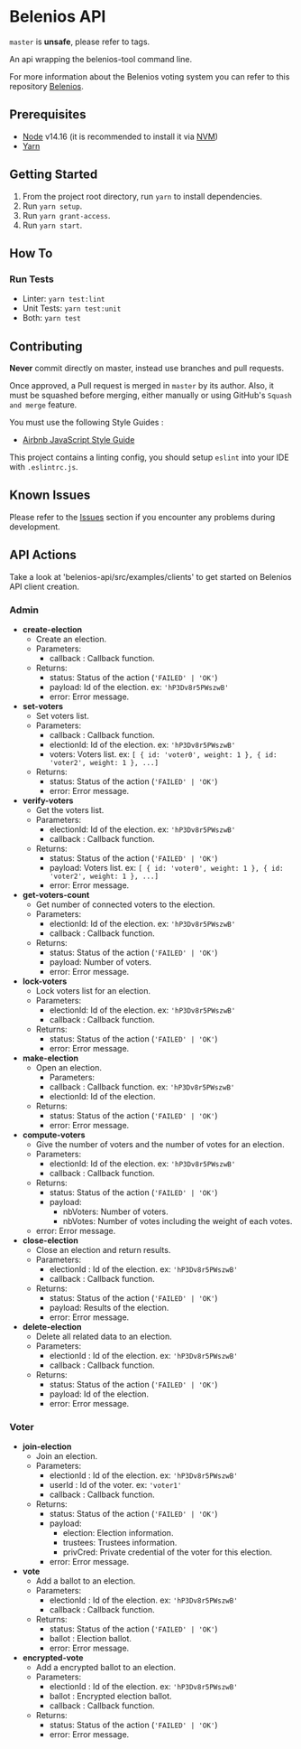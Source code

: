 # Belenios API

`master` is **unsafe**, please refer to tags.

An api wrapping the belenios-tool command line.

For more information about the Belenios voting system you can refer to this repository [Belenios](https://gitlab.inria.fr/belenios/belenios).

## Prerequisites

* [Node](https://nodejs.org) v14.16 (it is recommended to install it via [NVM](https://github.com/creationix/nvm))
* [Yarn](https://yarnpkg.com/)

## Getting Started

1. From the project root directory, run `yarn` to install dependencies.
2. Run `yarn setup`.
3. Run `yarn grant-access`.
4. Run `yarn start`.

## How To

### Run Tests

* Linter: `yarn test:lint`
* Unit Tests: `yarn test:unit`
* Both: `yarn test`

## Contributing

**Never** commit directly on master, instead use branches and pull requests.

Once approved, a Pull request is merged in `master` by its author. Also, it must be squashed before merging,
either manually or using GitHub's `Squash and merge` feature.

You must use the following Style Guides :

* [Airbnb JavaScript Style Guide](https://github.com/airbnb/javascript)

This project contains a linting config, you should setup `eslint` into your IDE with `.eslintrc.js`.

## Known Issues

Please refer to the [Issues](https://github.com/novom/belenios/issues) section
if you encounter any problems during development.

## API Actions

Take a look at 'belenios-api/src/examples/clients' to get started on Belenios API client creation.

### Admin

* **create-election**
  * Create an election.
  * Parameters:
    * callback : Callback function.
  * Returns:
    * status: Status of the action (`'FAILED' | 'OK'`)
    * payload: Id of the election.  ex: `'hP3Dv8r5PWszwB'`
    * error: Error message.
* **set-voters**
  * Set voters list.
  * Parameters:
    * callback : Callback function.
    * electionId: Id of the election.   ex: `'hP3Dv8r5PWszwB'`
    * voters: Voters list. ex: `[ { id: 'voter0', weight: 1 }, { id: 'voter2', weight: 1 }, ...]`
  * Returns:
    * status: Status of the action  (`'FAILED' | 'OK'`)
    * error: Error message.
* **verify-voters**
  * Get the voters list.
  * Parameters:
    * electionId: Id of the election.  ex: `'hP3Dv8r5PWszwB'`
    * callback : Callback function.
  * Returns:
    * status: Status of the action (`'FAILED' | 'OK'`)
    * payload: Voters list. ex: `[ { id: 'voter0', weight: 1 }, { id: 'voter2', weight: 1 }, ...]`
    * error: Error message.
* **get-voters-count**
  * Get number of connected voters to the election.
  * Parameters:
    * electionId: Id of the election.   ex: `'hP3Dv8r5PWszwB'`
    * callback : Callback function.
  * Returns:
    * status: Status of the action (`'FAILED' | 'OK'`)
    * payload: Number of voters.
    * error: Error message.
* **lock-voters**
  * Lock voters list for an election.
  * Parameters:
    * electionId: Id of the election.   ex: `'hP3Dv8r5PWszwB'`
    * callback : Callback function.
  * Returns:
    * status: Status of the action (`'FAILED' | 'OK'`)
    * error: Error message.
* **make-election**
  * Open an election.
    * Parameters:
    * callback : Callback function.  ex: `'hP3Dv8r5PWszwB'`
    * electionId: Id of the election.  
  * Returns:
    * status: Status of the action  (`'FAILED' | 'OK'`)
    * error: Error message.
* **compute-voters**
  * Give the number of voters and the number of votes for an election.
  * Parameters:
    * electionId: Id of the election.   ex: `'hP3Dv8r5PWszwB'`
    * callback : Callback function.
  * Returns:
    * status: Status of the action (`'FAILED' | 'OK'`)  
    * payload:
      * nbVoters: Number of voters.
      * nbVotes: Number of votes including the weight of each votes.
  * error: Error message.
* **close-election**
  * Close an election and return results.
  * Parameters:
    * electionId : Id of the election.   ex: `'hP3Dv8r5PWszwB'`
    * callback : Callback function.
  * Returns:
    * status: Status of the action  (`'FAILED' | 'OK'`)  
    * payload: Results of the election.
    * error: Error message.
* **delete-election**
  * Delete all related data to an election.
  * Parameters:
    * electionId : Id of the election.   ex: `'hP3Dv8r5PWszwB'`
    * callback : Callback function.
  * Returns:
    * status: Status of the action  (`'FAILED' | 'OK'`)  
    * payload: Id of the election.
    * error: Error message.

### Voter

* **join-election**
  * Join an election.
  * Parameters:
    * electionId : Id of the election.   ex: `'hP3Dv8r5PWszwB'`
    * userId : Id of the voter.   ex: `'voter1'`
    * callback : Callback function.
  * Returns:
    * status: Status of the action  (`'FAILED' | 'OK'`)
    * payload:
      * election: Election information.
      * trustees: Trustees information.
      * privCred: Private credential of the voter for this election.
    * error: Error message.
* **vote**
  * Add a ballot to an election.
  * Parameters:
    * electionId : Id of the election.   ex: `'hP3Dv8r5PWszwB'`
    * callback : Callback function.
  * Returns:
    * status: Status of the action  (`'FAILED' | 'OK'`)
    * ballot : Election ballot.
    * error: Error message.
* **encrypted-vote**
  * Add a encrypted ballot to an election.
  * Parameters:
    * electionId : Id of the election.   ex: `'hP3Dv8r5PWszwB'`
    * ballot : Encrypted election ballot.
    * callback : Callback function.
  * Returns:
    * status: Status of the action  (`'FAILED' | 'OK'`)  
    * error: Error message.
